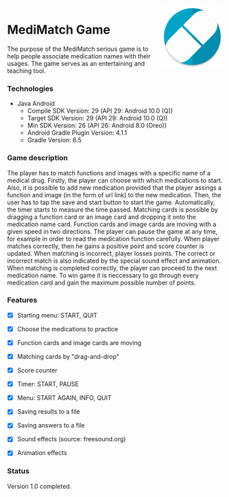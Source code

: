 <img src="app/src/main/res/mipmap-xxhdpi/ic_launcher_round.png" align="right">

# MediMatch Game
The purpose of the MediMatch serious game is to help people associate medication names with their usages.
The game serves as an entertaining and teaching tool.


### Technologies
* Java Android
    * Compile SDK Version: 29 (API 29: Android 10.0 (Q))
    * Target SDK Version: 29 (API 29: Android 10.0 (Q))
    * Min SDK Version: 26 (API 26: Android 8.0 (Oreo))
    * Android Gradle Plugin Version: 4.1.1
    * Gradle Version: 6.5


### Game description

The player has to match functions and images with a specific name of a medical drug. Firstly, the player can choose with which medications to start. Also, it is possible to add new medication provided that the player assings a function and image (in the form of url link) to the new medication. Then, the user has to tap the save and start button to start the game. Automatically, the timer starts to measure the time passed. Matching cards is possible by dragging a function card or an image card and dropping it onto the medication name card. Function cards and image cards are moving with a given speed in two directions. The player can pause the game at any time, for example in order to read the medication function carefully.
When player matches correctly, then he gains a positive point and score counter is updated. When matching is incorrect, player losses points. The correct or incorrect match is also indicated by the special sound effect and animation. When matching is completed correctly, the player can proceed to the next medication name. To win game it is neccessary to go through every medication card and gain the maximum possible number of points.

### Features
- [x] Starting menu: START, QUIT
- [x] Choose the medications to practice
- [x] Function cards and image cards are moving
- [x] Matching cards by "drag-and-drop"
- [x] Score counter
- [x] Timer: START, PAUSE
- [x] Menu: START AGAIN, INFO, QUIT
- [x] Saving results to a file
- [x] Saving answers to a file
- [x] Sound effects (source: freesound.org)
- [x] Animation effects


### Status
Version 1.0 completed.
